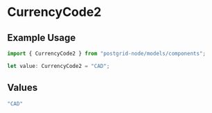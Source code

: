 # CurrencyCode2

## Example Usage

```typescript
import { CurrencyCode2 } from "postgrid-node/models/components";

let value: CurrencyCode2 = "CAD";
```

## Values

```typescript
"CAD"
```